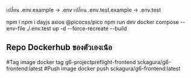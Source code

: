 เปลี่ยน .env.example -> .env
เปลี่ยน .env.test.example -> .env.test

npm i
npm i dayjs axios @picocss/pico
npm run dev
docker compose --env-file ./.env.test up -d --force-recreate --build

## Repo Dockerhub ของตัวเองเน้อ

#Tag image
docker tag g6-projectpreflight-frontend sckagura/g6-frontend:latest
#Push image
docker push sckagura/g6-frontend:latest
